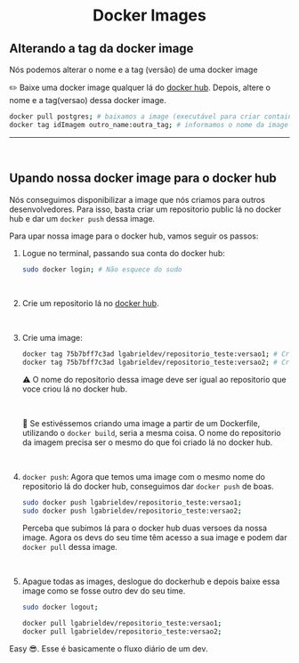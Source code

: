 <!-- title -->
<h1 align="center">Docker Images</h1>

## Alterando a tag da docker image
Nós podemos alterar o nome e a tag (versão) de uma docker image

✏️ Baixe uma docker image qualquer lá do [docker hub](https://hub.docker.com/). Depois, altere o nome e a tag(versao) dessa docker image.

```bash
docker pull postgres; # baixamos a image (executável para criar containers) contendo apenas o postgres
docker tag idImagem outro_name:outra_tag; # informamos o nome da image :  informamos o nome da tag
```

<hr>
<br>

## Upando nossa docker image para o docker hub
Nós conseguimos disponibilizar a image que nós criamos para outros desenvolvedores. Para isso, basta criar um repositorio public lá no docker hub e dar um `docker push` dessa image.

Para upar nossa image para o docker hub, vamos seguir os passos:

1. Logue no terminal, passando sua conta do docker hub:

    ```bash
    sudo docker login; # Não esquece do sudo
    ```
<br>

2. Crie um repositorio lá no [docker hub](https://hub.docker.com/).

<br>

3. Crie uma image:

    ```bash
    docker tag 75b7bff7c3ad lgabrieldev/repositorio_teste:versao1; # Criamos uma docker image a partir de uma ja existente
    docker tag 75b7bff7c3ad lgabrieldev/repositorio_teste:versao2; # Criamos uma docker image a partir de uma ja existente
    ```
    ⚠️ O nome do repositorio dessa image deve ser igual ao repositorio que voce criou lá no docker hub.
    
    <br>

    📖 Se estivéssemos criando uma image a partir de um Dockerfile, utilizando o `docker build`, seria a mesma coisa. O nome do repositorio da imagem precisa ser o mesmo do que foi criado lá no docker hub.

<br>


4. `docker push`:
Agora que temos uma image com o mesmo nome do repositorio lá do docker hub, conseguimos dar `docker push` de boas.

    ```bash
    sudo docker push lgabrieldev/repositorio_teste:versao1;
    sudo docker push lgabrieldev/repositorio_teste:versao2;
    ```

    Perceba que subimos lá para o docker hub duas versoes da nossa image. Agora os devs do seu time têm acesso a sua image e podem dar `docker pull` dessa image.

<br>

5. Apague todas as images, deslogue do dockerhub e depois baixe essa image como se fosse outro dev do seu time.

    ```bash
    sudo docker logout;

    docker pull lgabrieldev/repositorio_teste:versao1;
    docker pull lgabrieldev/repositorio_teste:versao2;
    ```

Easy 😎. Esse é basicamente o fluxo diário de um dev.